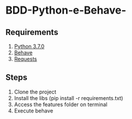# BDD-Python-e-Behave-
## Requirements
1. [Python 3.7.0](https://www.python.org/downloads/)
2. [Behave](https://behave.readthedocs.io/en/latest/)
3. [Requests](http://docs.python-requests.org/en/master/)
## Steps
1. Clone the project
2. Install the libs (pip install -r requirements.txt)
3. Access the features folder on terminal
4. Execute behave

